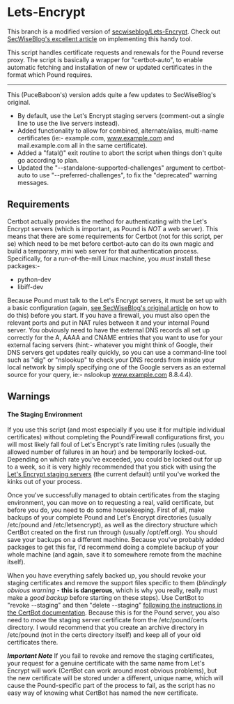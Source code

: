 # Lets-Encrypt

This branch is a modified version of [secwiseblog/Lets-Encrypt](https://github.com/secwiseblog/Lets-Encrypt).  Check out [SecWiseBlog's excellent article](https://secwise.nl/lets-encrypt-certifcates-and-pound-load-balancer/) on implementing this handy tool.

This script handles certificate requests and renewals for the Pound reverse proxy.
The script is basically a wrapper for "certbot-auto", to enable automatic fetching and installation of new or updated certificates in the format which Pound requires.

---

This (PuceBaboon's) version adds quite a few updates to SecWiseBlog's original.

- By default, use the Let's Encrypt staging servers (comment-out a single line to use the live servers instead).
- Added functionality to allow for combined, alternate/alias, multi-name certificates (ie:- example.com, www.example.com and mail.example.com all in the same certificate).
- Added a "fatal()" exit routine to abort the script when things don't quite go according to plan.
- Updated the "--standalone-supported-challenges" argument to certbot-auto to use "--preferred-challenges", to fix the "deprecated" warning messages.


## Requirements
Certbot actually provides the method for authenticating with the Let's Encrypt servers (which is important, as Pound is *NOT* a web server).  This means that there are some requirements for Certbot (not for this script, per se) which need to be met before certbot-auto can do its own magic and build a temporary, mini web server for that authentication process.  Specifically, for a run-of-the-mill Linux machine, you *must* install these packages:-

- python-dev
- libiff-dev

Because Pound must talk to the Let's Encrypt servers, it must be set up with a basic configuration (again, [see SecWiseBlog's original article](https://secwise.nl/lets-encrypt-certifcates-and-pound-load-balancer/) on how to do this) before you start.  If you have a firewall, you must also open the relevant ports and put in NAT rules between it and your internal Pound server.
You obviously need to have the external DNS records all set up correctly for the A, AAAA and CNAME entries that you want to use for your external facing servers (hint:- whatever you might think of Google, their DNS servers get updates really quickly, so you can use a command-line tool such as "dig" or "nslookup" to check your DNS records from inside your local network by simply specifying one of the Google servers as an external source for your query, ie:- nslookup www.example.com 8.8.4.4).

## Warnings
#### The Staging Environment
If you use this script (and most especially if you use it for multiple individual certificates) without completing the Pound/Firewall configurations first, you will most likely fall foul of Let's Encrypt's rate limiting rules (usually the allowed number of failures in an hour) and be temporarily locked-out.  Depending on which rate you've exceeded, you could be locked out for up to a week, so it is very highly recommended that you stick with using the [Let's Encrypt staging servers](https://letsencrypt.org/docs/staging-environment/) (the current default) until you've worked the kinks out of your process.

Once you've successfully managed to obtain certificates from the staging environment, you can move on to requesting a real, valid certificate, but before you do, you need to do some housekeeping.  First of all, make backups of your complete Pound and Let's Encrypt directories (usually /etc/pound and /etc/letsencrypt), as well as the directory structure which CertBot created on the first run through (usually /opt/eff.org).  You should save your backups on a different machine.  Because you've probably added packages to get this far, I'd recommend doing a complete backup of your whole machine (and again, save it to somewhere remote from the machine itself).

When you have everything safely backed up, you should revoke your staging certificates and remove the support files specific to them (*blindingly obvious warning* - **this is dangerous**, which is why you really, really must make a *good backup* before starting on these steps).  Use CertBot to "revoke --staging" and then "delete --staging" [following the instructions in the CertBot documentation](https://certbot.eff.org/docs/using.html?highlight=revoke#revoking-certificates).  Because this is for the Pound server, you also need to move the staging server certificate from the /etc/pound/certs directory.  I would recommend that you create an archive directory in /etc/pound (not in the certs directory itself) and keep all of your old certificates there.

***Important Note*** If you fail to revoke and remove the staging certificates, your request for a genuine certificate with the same name from Let's Encrypt will work (CertBot can work around most obvious problems), but the new certificate will be stored under a different, unique name, which will cause the Pound-specific part of the process to fail, as the script has no easy way of knowing what CertBot has named the new certificate.

